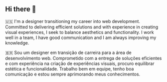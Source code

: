 ## Hi there 👋
🇺🇸
I'm a designer transitioning my career into web development. Committed to delivering efficient solutions and with experience in creating visual experiences, I seek to balance aesthetics and functionality. I work well in a team, I have good communication and I am always improving my knowledge.

🇧🇷
Sou um designer em transição de carreira para a área de desenvolvimento web. Comprometido com a entrega de soluções eficientes e com experiência na criação de experiências visuais, procuro equilibrar estética e funcionalidade. Trabalho bem em equipe, tenho boa comunicação e estou sempre aprimorando meus conhecimentos.
<!--
**willianfurtadodesousa/willianfurtadodesousa** is a ✨ _special_ ✨ repository because its `README.md` (this file) appears on your GitHub profile.

Here are some ideas to get you started:

- 🔭 I’m currently working on ...
- 🌱 I’m currently learning ...
- 👯 I’m looking to collaborate on ...
- 🤔 I’m looking for help with ...
- 💬 Ask me about ...
- 📫 How to reach me: ...
- 😄 Pronouns: ...
- ⚡ Fun fact: ...
-->
